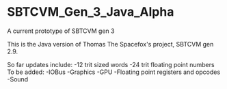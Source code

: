 # SBTCVM_Gen_3_Java_Alpha
A current prototype of SBTCVM gen 3

This is the Java version of Thomas The Spacefox's project, SBTCVM gen 2.9.

So far updates include:
  -12 trit sized words
  -24 trit floating point numbers
To be added:
  -IOBus
  -Graphics
  -GPU
  -Floating point registers and opcodes
  -Sound
